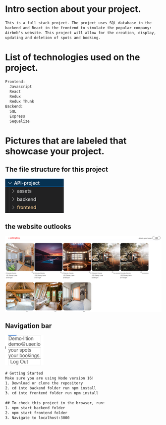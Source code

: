   # Intro section about your project.
    This is a full stack project. The project uses SQL database in the backend and React in the frontend to simulate the popular company: Airbnb's website. This project will allow for the creation, display, updating and deletion of spots and booking. 
      



  # List of technologies used on the project.
    Frontend:
      Javascript
      React
      Redux
      Redux Thunk
    Backend:
      SQL
      Express
      Sequelize

  # Pictures that are labeled that showcase your project.
  ## The file structure for this project
![Alt text](assets/structure.png)

  ## the website outlooks
  ![Alt text](assets/outlook.png)

  ## Navigation bar
  ![Alt text](assets/NavigationBar.png)  



    # Getting Started
    Make sure you are using Node version 16!
    1. Download or clone the repository
    2. cd into backend folder run npm install
    3. cd into frontend folder run npm install

    ## To check this project in the browser, run:
    1. npm start backend folder
    2. npm start frontend folder
    3. Navigate to localhost:3000

